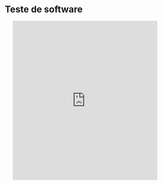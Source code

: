 # Teste de software

<center>
<iframe src="https://vvs.rpmhub.dev/documentos/teste/slides/index.html" title="Teste de Software" width="90%" height="500" style="border:none;"></iframe>
</center>